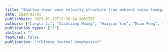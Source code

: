 ```yaml
---
title: "Shallow shear wave velocity structure from ambient noise tomography in Hefei city and its implication for urban sedimentary environment  [in Chinese]"
date: 2020-01-01
publishDate: 2023-01-12T12:38:14.908270Z
authors: ["Lingli Li", "Xianliang Huang", "Huajian Yao", "Miao Peng", "Xiaoli Wang", "Ziwen Bao", "Hongyu Ni", "Cheng Li", "Yuan Yang", "Song Luo", "Shaoqian Hu", "Yuanyuan Yang"]
publication_types: ["2"]
abstract: ""
featured: false
publication: "*Chinese Journal Geophysics*"
---
```


